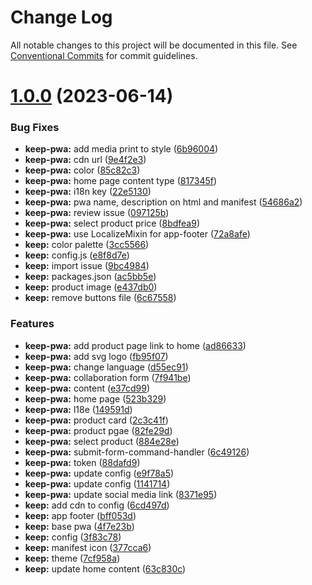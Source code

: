 # Change Log

All notable changes to this project will be documented in this file.
See [Conventional Commits](https://conventionalcommits.org) for commit guidelines.

# [1.0.0](https://github.com/AliMD/alwatr/compare/v0.32.0...v1.0.0) (2023-06-14)

### Bug Fixes

- **keep-pwa:** add media print to style ([6b96004](https://github.com/AliMD/alwatr/commit/6b96004319c40e3473ead569dd2801494ec92f75))
- **keep-pwa:** cdn url ([9e4f2e3](https://github.com/AliMD/alwatr/commit/9e4f2e34fa1041b276494ef928fc78aa5fa1f42d))
- **keep-pwa:** color ([85c82c3](https://github.com/AliMD/alwatr/commit/85c82c3e83df29000645fcdfcb2a921b2ea525b5))
- **keep-pwa:** home page content type ([817345f](https://github.com/AliMD/alwatr/commit/817345fd8e5317508083171db945900ff641fe47))
- **keep-pwa:** i18n key ([22e5130](https://github.com/AliMD/alwatr/commit/22e5130a08e747592163c7ca1702e6d1cc49ae87))
- **keep-pwa:** pwa name, description on html and manifest ([54686a2](https://github.com/AliMD/alwatr/commit/54686a270ae741db0654712453df885d2334bae9))
- **keep-pwa:** review issue ([097125b](https://github.com/AliMD/alwatr/commit/097125b3cb25747b497dc69c9af59e5e7138d3c8))
- **keep-pwa:** select product price ([8bdfea9](https://github.com/AliMD/alwatr/commit/8bdfea96e8279cdabd0f5f375ffa22222446e903))
- **keep-pwa:** use LocalizeMixin for app-footer ([72a8afe](https://github.com/AliMD/alwatr/commit/72a8afe4df7bc8a3716953eba62fd9751dd1d3ca))
- **keep:** color palette ([3cc5566](https://github.com/AliMD/alwatr/commit/3cc5566ffdd849fe930eb85b5be05bf0e75771af))
- **keep:** config.js ([e8f8d7e](https://github.com/AliMD/alwatr/commit/e8f8d7edb0e7ffd1adb41d5ff8a6131ceb0e99a5))
- **keep:** import issue ([9bc4984](https://github.com/AliMD/alwatr/commit/9bc4984e36827582b2785254478cc2f1aed8cca4))
- **keep:** packages.json ([ac5bb5e](https://github.com/AliMD/alwatr/commit/ac5bb5e2ed3051e5fd0c12d725c0bee502f094a5))
- **keep:** product image ([e437db0](https://github.com/AliMD/alwatr/commit/e437db0dcb9966d9975711c88dc572b0921dbf25))
- **keep:** remove buttons file ([6c67558](https://github.com/AliMD/alwatr/commit/6c675583ebc3fabb3753a29e70486bf933d6393b))

### Features

- **keep-pwa:** add product page link to home ([ad86633](https://github.com/AliMD/alwatr/commit/ad8663326f71c53544497ad1182b6e265b911ea1))
- **keep-pwa:** add svg logo ([fb95f07](https://github.com/AliMD/alwatr/commit/fb95f076ff358f62733d9654c96862718d6c8b7c))
- **keep-pwa:** change language ([d55ec91](https://github.com/AliMD/alwatr/commit/d55ec912aa6be5a3434998c1b14d4057222cf081))
- **keep-pwa:** collaboration form ([7f941be](https://github.com/AliMD/alwatr/commit/7f941be801f2860b867e7207575bda03f68faea8))
- **keep-pwa:** content ([e37cd99](https://github.com/AliMD/alwatr/commit/e37cd9945cac3e4376bcc3de41dc2ecea2a091ff))
- **keep-pwa:** home page ([523b329](https://github.com/AliMD/alwatr/commit/523b32949ec0bbec3d824484056dcfdd5d03b608))
- **keep-pwa:** l18e ([149591d](https://github.com/AliMD/alwatr/commit/149591ded37ef5976fd128e6db615fd12eeb816e))
- **keep-pwa:** product card ([2c3c41f](https://github.com/AliMD/alwatr/commit/2c3c41f848e608a1d8ed23a07fa11fc21ee0d109))
- **keep-pwa:** product pgae ([82fe29d](https://github.com/AliMD/alwatr/commit/82fe29de016ce5a1d5ffdff3dc4d4c655e2b71c2))
- **keep-pwa:** select product ([884e28e](https://github.com/AliMD/alwatr/commit/884e28e5d7684a79f69b7170c10401a179d6ad69))
- **keep-pwa:** submit-form-command-handler ([6c49126](https://github.com/AliMD/alwatr/commit/6c491265b6b3e0407c2796af9c7173cc6e13f090))
- **keep-pwa:** token ([88dafd9](https://github.com/AliMD/alwatr/commit/88dafd91817bbf8953c270d495a5cc68e523c294))
- **keep-pwa:** update config ([e9f78a5](https://github.com/AliMD/alwatr/commit/e9f78a5dd21ec31b70d6f213eb5b4f490f886f17))
- **keep-pwa:** update config ([1141714](https://github.com/AliMD/alwatr/commit/1141714676fab0b3dd9675d178397c47883a8097))
- **keep-pwa:** update social media link ([8371e95](https://github.com/AliMD/alwatr/commit/8371e95838c7f41857b502d359ee9b5bdfd6a07a))
- **keep:** add cdn to config ([6cd497d](https://github.com/AliMD/alwatr/commit/6cd497d845b92d9ff285db8d4d032fee125eda66))
- **keep:** app footer ([bff053d](https://github.com/AliMD/alwatr/commit/bff053dcbc00f2d5a1d46c9745987d06192e079b))
- **keep:** base pwa ([4f7e23b](https://github.com/AliMD/alwatr/commit/4f7e23b67fef391b0a842e4b521ef90e0f2ea2cd))
- **keep:** config ([3f83c78](https://github.com/AliMD/alwatr/commit/3f83c787a5564a7502ea39215ca88d797a49c092))
- **keep:** manifest icon ([377cca6](https://github.com/AliMD/alwatr/commit/377cca6aa9a236a4fc64a69c8f92e8820c7069fe))
- **keep:** theme ([7cf958a](https://github.com/AliMD/alwatr/commit/7cf958a9c17aefde8ba52fb24c5db0b7d0243434))
- **keep:** update home content ([63c830c](https://github.com/AliMD/alwatr/commit/63c830c170f537274c9d3ef3873f6b743645c8f0))

